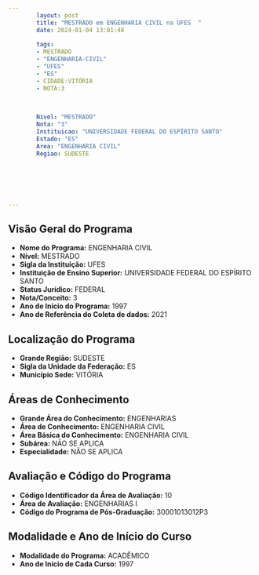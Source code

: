 ```yaml
---
        layout: post
        title: "MESTRADO em ENGENHARIA CIVIL na UFES  "
        date: 2024-01-04 13:01:48
     
        tags:
        - MESTRADO
        - "ENGENHARIA-CIVIL"
        - "UFES"
        - "ES"
        - CIDADE:VITÓRIA
        - NOTA:3
        
       

        Nivel: "MESTRADO"
        Nota: "3"
        Instituicao: "UNIVERSIDADE FEDERAL DO ESPÍRITO SANTO"
        Estado: "ES"
        Area: "ENGENHARIA CIVIL"
        Regiao: SUDESTE
        
        
        
        
        
        
---
```

## Visão Geral do Programa
- **Nome do Programa:** ENGENHARIA CIVIL
- **Nível:** MESTRADO
- **Sigla da Instituição:** UFES
- **Instituição de Ensino Superior:** UNIVERSIDADE FEDERAL DO ESPÍRITO SANTO
- **Status Jurídico:** FEDERAL
- **Nota/Conceito:** 3
- **Ano de Início do Programa:** 1997
- **Ano de Referência do Coleta de dados:** 2021

## Localização do Programa
- **Grande Região:** SUDESTE
- **Sigla da Unidade da Federação:** ES
- **Município Sede:** VITÓRIA

## Áreas de Conhecimento
- **Grande Área do Conhecimento:** ENGENHARIAS
- **Área de Conhecimento:** ENGENHARIA CIVIL
- **Área Básica do Conhecimento:** ENGENHARIA CIVIL
- **Subárea:** NÃO SE APLICA
- **Especialidade:** NÃO SE APLICA

## Avaliação e Código do Programa
- **Código Identificador da Área de Avaliação:** 10
- **Área de Avaliação:** ENGENHARIAS I
- **Código do Programa de Pós-Graduação:** 30001013012P3


## Modalidade e Ano de Início do Curso
- **Modalidade do Programa:** ACADÊMICO
- **Ano de Início de Cada Curso:** 1997

